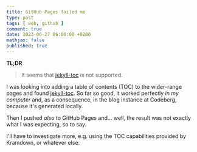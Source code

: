 ```yaml
---
title: GitHub Pages failed me
type: post
tags: [ web, github ]
comment: true
date: 2023-06-27 06:00:00 +0200
mathjax: false
published: true
---
```


**TL;DR**

> It seems that [jekyll-toc][] is not supported.

I was looking into adding a table of contents (TOC) to the wider-range pages
and found [jekyll-toc][]. So far so good, it worked perfectly *in my
computer* and, as a consequence, in the blog instance at Codeberg, because
it's generated locally.

Then I pushed *also* to GitHub Pages and... well, the result was not exactly
what I was expecting, so to say.

I'll have to investigate more, e.g. using the TOC capabilities provided by
Kramdown,  or whatever else.

[jekyll-toc]: https://github.com/toshimaru/jekyll-toc
